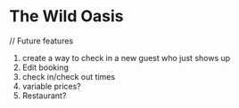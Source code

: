 # The Wild Oasis

// Future features

1. create a way to check in a new guest who just shows up
2. Edit booking
3. check in/check out times
4. variable prices?
5. Restaurant?
